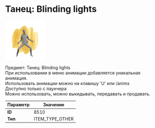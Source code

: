 # Танец: Blinding lights

![Item Image](../img/8510.webp?raw=true)

Предмет: Танец: Blinding lights<br>При использовании в меню анимации добавляется уникальная анимация.<br>Использовать анимации можно на клавишу 'U' или /anims<br>Доступно только с лаунчера<br>Можно использовать, можно выкидывать, передавать и продавать.


| Параметр | Значение |
|----------|----------|
| **ID** | 8510 |
| **Тип** | ITEM_TYPE_OTHER |

